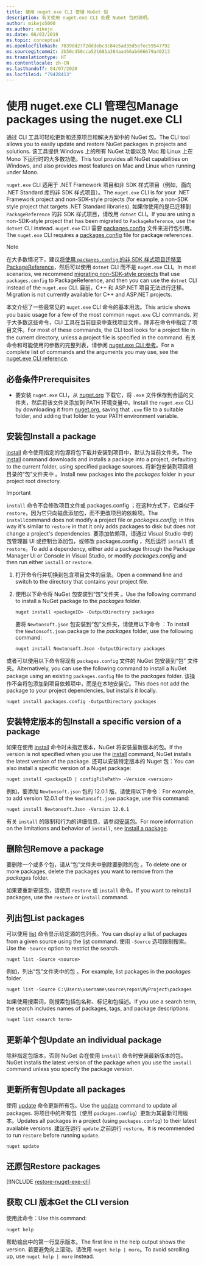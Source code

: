 ```yaml
---
title: 使用 nuget.exe CLI 管理 NuGet 包
description: 有关使用 nuget.exe CLI 处理 NuGet 包的说明。
author: mikejo5000
ms.author: mikejo
ms.date: 06/03/2019
ms.topic: conceptual
ms.openlocfilehash: 7039dd27f2dddebc3c84e5ad35d5efec59547792
ms.sourcegitcommit: 2b50c450cca521681a384aa466ab666679a40213
ms.translationtype: HT
ms.contentlocale: zh-CN
ms.lasthandoff: 04/07/2020
ms.locfileid: "79428413"
---
```

# <a name="manage-packages-using-the-nugetexe-cli"></a><span data-ttu-id="c161d-103">使用 nuget.exe CLI 管理包</span><span class="sxs-lookup"><span data-stu-id="c161d-103">Manage packages using the nuget.exe CLI</span></span>

<span data-ttu-id="c161d-104">通过 CLI 工具可轻松更新和还原项目和解决方案中的 NuGet 包。</span><span class="sxs-lookup"><span data-stu-id="c161d-104">The CLI tool allows you to easily update and restore NuGet packages in projects and solutions.</span></span> <span data-ttu-id="c161d-105">该工具提供 Windows 上的所有 NuGet 功能以及 Mac 和 Linux 上在 Mono 下运行时的大多数功能。</span><span class="sxs-lookup"><span data-stu-id="c161d-105">This tool provides all NuGet capabilities on Windows, and also provides most features on Mac and Linux when running under Mono.</span></span>

<span data-ttu-id="c161d-106">`nuget.exe` CLI 适用于 .NET Framework 项目和非 SDK 样式项目（例如，面向 .NET Standard 库的非 SDK 样式项目）。</span><span class="sxs-lookup"><span data-stu-id="c161d-106">The `nuget.exe` CLI is for your .NET Framework project and non-SDK-style projects (for example, a non-SDK style project that targets .NET Standard libraries).</span></span> <span data-ttu-id="c161d-107">如果你使用的是已迁移到 `PackageReference` 的非 SDK 样式项目，请改用 `dotnet` CLI。</span><span class="sxs-lookup"><span data-stu-id="c161d-107">If you are using a non-SDK-style project that has been migrated to `PackageReference`, use the `dotnet` CLI instead.</span></span> <span data-ttu-id="c161d-108">`nuget.exe` CLI 需要 [packages.config](../reference/packages-config.md) 文件来进行包引用。</span><span class="sxs-lookup"><span data-stu-id="c161d-108">The `nuget.exe` CLI requires a [packages.config](../reference/packages-config.md) file for package references.</span></span>

> [!NOTE]
> <span data-ttu-id="c161d-109">在大多数情况下，建议[将使用 `packages.config` 的非 SDK 样式项目迁移至 PackageReference](../consume-packages/migrate-packages-config-to-package-reference.md)，然后可以使用 `dotnet` CLI 而不是 `nuget.exe` CLI。</span><span class="sxs-lookup"><span data-stu-id="c161d-109">In most scenarios, we recommend [migrating non-SDK-style projects](../consume-packages/migrate-packages-config-to-package-reference.md) that use `packages.config` to PackageReference, and then you can use the `dotnet` CLI instead of the `nuget.exe` CLI.</span></span> <span data-ttu-id="c161d-110">目前，C++ 和 ASP.NET 项目无法进行迁移。</span><span class="sxs-lookup"><span data-stu-id="c161d-110">Migration is not currently available for C++ and ASP.NET projects.</span></span>

<span data-ttu-id="c161d-111">本文介绍了一些最常见的 `nuget.exe` CLI 命令的基本用法。</span><span class="sxs-lookup"><span data-stu-id="c161d-111">This article shows you basic usage for a few of the most common `nuget.exe` CLI commands.</span></span> <span data-ttu-id="c161d-112">对于大多数这些命令，CLI 工具在当前目录中查找项目文件，除非在命令中指定了项目文件。</span><span class="sxs-lookup"><span data-stu-id="c161d-112">For most of these commands, the CLI tool looks for a project file in the current directory, unless a project file is specified in the command.</span></span> <span data-ttu-id="c161d-113">有关命令和可能使用的参数的完整列表，请参阅 [nuget.exe CLI 参考](../reference/nuget-exe-cli-reference.md)。</span><span class="sxs-lookup"><span data-stu-id="c161d-113">For a complete list of commands and the arguments you may use, see the [nuget.exe CLI reference](../reference/nuget-exe-cli-reference.md).</span></span>

## <a name="prerequisites"></a><span data-ttu-id="c161d-114">必备条件</span><span class="sxs-lookup"><span data-stu-id="c161d-114">Prerequisites</span></span>

- <span data-ttu-id="c161d-115">要安装 `nuget.exe` CLI，从 [nuget.org](https://dist.nuget.org/win-x86-commandline/latest/nuget.exe) 下载它，将 `.exe` 文件保存到合适的文件夹，然后将该文件夹添加到 PATH 环境变量中。</span><span class="sxs-lookup"><span data-stu-id="c161d-115">Install the `nuget.exe` CLI by downloading it from [nuget.org](https://dist.nuget.org/win-x86-commandline/latest/nuget.exe), saving that `.exe` file to a suitable folder, and adding that folder to your PATH environment variable.</span></span>

## <a name="install-a-package"></a><span data-ttu-id="c161d-116">安装包</span><span class="sxs-lookup"><span data-stu-id="c161d-116">Install a package</span></span>

<span data-ttu-id="c161d-117">[install](../reference/cli-reference/cli-ref-install.md) 命令使用指定的包源将包下载并安装到项目中，默认为当前文件夹。</span><span class="sxs-lookup"><span data-stu-id="c161d-117">The [install](../reference/cli-reference/cli-ref-install.md) command downloads and installs a package into a project, defaulting to the current folder, using specified package sources.</span></span> <span data-ttu-id="c161d-118">将新包安装到项目根目录的“包”文件夹中  。</span><span class="sxs-lookup"><span data-stu-id="c161d-118">Install new packages into the *packages* folder in your project root directory.</span></span>

> [!IMPORTANT]
> <span data-ttu-id="c161d-119">`install` 命令不会修改项目文件或 packages.config  ；在这种方式下，它类似于 `restore`，因为它只向磁盘添加包，而不更改项目的依赖项。</span><span class="sxs-lookup"><span data-stu-id="c161d-119">The `install`command does not modify a project file or *packages.config*; in this way it's similar to `restore` in that it only adds packages to disk but does not change a project's dependencies.</span></span> <span data-ttu-id="c161d-120">要添加依赖项，请通过 Visual Studio 中的包管理器 UI 或控制台添加包，或修改 packages.config  ，然后运行 `install` 或 `restore`。</span><span class="sxs-lookup"><span data-stu-id="c161d-120">To add a dependency, either add a package through the Package Manager UI or Console in Visual Studio, or modify *packages.config* and then run either `install` or `restore`.</span></span>

1. <span data-ttu-id="c161d-121">打开命令行并切换到包含项目文件的目录。</span><span class="sxs-lookup"><span data-stu-id="c161d-121">Open a command line and switch to the directory that contains your project file.</span></span>

2. <span data-ttu-id="c161d-122">使用以下命令将 NuGet 包安装到“包”文件夹  。</span><span class="sxs-lookup"><span data-stu-id="c161d-122">Use the following command to install a NuGet package to the *packages* folder.</span></span>

    ```cli
    nuget install <packageID> -OutputDirectory packages
    ```

    <span data-ttu-id="c161d-123">要将 `Newtonsoft.json` 包安装到“包”文件夹，请使用以下命令  ：</span><span class="sxs-lookup"><span data-stu-id="c161d-123">To install the `Newtonsoft.json` package to the *packages* folder, use the following command:</span></span>

    ```cli
    nuget install Newtonsoft.Json -OutputDirectory packages
    ```

<span data-ttu-id="c161d-124">或者可以使用以下命令将现有 `packages.config` 文件的 NuGet 包安装到“包”  文件夹。</span><span class="sxs-lookup"><span data-stu-id="c161d-124">Alternatively, you can use the following command to install a NuGet package using an existing `packages.config` file to the *packages* folder.</span></span> <span data-ttu-id="c161d-125">该操作不会将包添加到项目依赖项中，而是在本地安装它。</span><span class="sxs-lookup"><span data-stu-id="c161d-125">This does not add the package to your project dependencies, but installs it locally.</span></span>

```cli
nuget install packages.config -OutputDirectory packages
```

## <a name="install-a-specific-version-of-a-package"></a><span data-ttu-id="c161d-126">安装特定版本的包</span><span class="sxs-lookup"><span data-stu-id="c161d-126">Install a specific version of a package</span></span>

<span data-ttu-id="c161d-127">如果在使用 [install](../reference/cli-reference/cli-ref-install.md) 命令时未指定版本，NuGet 将安装最新版本的包。</span><span class="sxs-lookup"><span data-stu-id="c161d-127">If the version is not specified when you use the [install](../reference/cli-reference/cli-ref-install.md) command, NuGet installs the latest version of the package.</span></span> <span data-ttu-id="c161d-128">还可以安装特定版本的 Nuget 包：</span><span class="sxs-lookup"><span data-stu-id="c161d-128">You can also install a specific version of a Nuget package:</span></span>

```cli
nuget install <packageID | configFilePath> -Version <version>
```

<span data-ttu-id="c161d-129">例如，要添加 `Newtonsoft.json` 包的 12.0.1 版，请使用以下命令：</span><span class="sxs-lookup"><span data-stu-id="c161d-129">For example, to add version 12.0.1 of the `Newtonsoft.json` package, use this command:</span></span>

```cli
nuget install Newtonsoft.Json -Version 12.0.1
```

<span data-ttu-id="c161d-130">有关 `install` 的限制和行为的详细信息，请参阅[安装包](#install-a-package)。</span><span class="sxs-lookup"><span data-stu-id="c161d-130">For more information on the limitations and behavior of `install`, see [Install a package](#install-a-package).</span></span>

## <a name="remove-a-package"></a><span data-ttu-id="c161d-131">删除包</span><span class="sxs-lookup"><span data-stu-id="c161d-131">Remove a package</span></span>

<span data-ttu-id="c161d-132">要删除一个或多个包，请从“包”文件夹中删除要删除的包  。</span><span class="sxs-lookup"><span data-stu-id="c161d-132">To delete one or more packages, delete the packages you want to remove from the *packages* folder.</span></span>

<span data-ttu-id="c161d-133">如果要重新安装包，请使用 `restore` 或 `install` 命令。</span><span class="sxs-lookup"><span data-stu-id="c161d-133">If you want to reinstall packages, use the `restore` or `install` command.</span></span>

## <a name="list-packages"></a><span data-ttu-id="c161d-134">列出包</span><span class="sxs-lookup"><span data-stu-id="c161d-134">List packages</span></span>

<span data-ttu-id="c161d-135">可以使用 [list](../reference/cli-reference/cli-ref-list.md) 命令显示给定源的包列表。</span><span class="sxs-lookup"><span data-stu-id="c161d-135">You can display a list of packages from a given source using the [list](../reference/cli-reference/cli-ref-list.md) command.</span></span> <span data-ttu-id="c161d-136">使用 `-Source` 选项限制搜索。</span><span class="sxs-lookup"><span data-stu-id="c161d-136">Use the `-Source` option to restrict the search.</span></span>

```cli
nuget list -Source <source>
```

<span data-ttu-id="c161d-137">例如，列出“包”文件夹中的包  。</span><span class="sxs-lookup"><span data-stu-id="c161d-137">For example, list packages in the *packages* folder.</span></span>

```cli
nuget list -Source C:\Users\username\source\repos\MyProject\packages
```

<span data-ttu-id="c161d-138">如果使用搜索词，则搜索包括包名称、标记和包描述。</span><span class="sxs-lookup"><span data-stu-id="c161d-138">If you use a search term, the search includes names of packages, tags, and package descriptions.</span></span>

```cli
nuget list <search term>
```

## <a name="update-an-individual-package"></a><span data-ttu-id="c161d-139">更新单个包</span><span class="sxs-lookup"><span data-stu-id="c161d-139">Update an individual package</span></span>

<span data-ttu-id="c161d-140">除非指定包版本，否则 NuGet 会在使用 `install` 命令时安装最新版本的包。</span><span class="sxs-lookup"><span data-stu-id="c161d-140">NuGet installs the latest version of the package when you use the `install` command unless you specify the package version.</span></span>

## <a name="update-all-packages"></a><span data-ttu-id="c161d-141">更新所有包</span><span class="sxs-lookup"><span data-stu-id="c161d-141">Update all packages</span></span>

<span data-ttu-id="c161d-142">使用 [update](../reference/cli-reference/cli-ref-update.md) 命令更新所有包。</span><span class="sxs-lookup"><span data-stu-id="c161d-142">Use the [update](../reference/cli-reference/cli-ref-update.md) command to update all packages.</span></span> <span data-ttu-id="c161d-143">将项目中的所有包（使用 `packages.config`）更新为其最新可用版本。</span><span class="sxs-lookup"><span data-stu-id="c161d-143">Updates all packages in a project (using `packages.config`) to their latest available versions.</span></span> <span data-ttu-id="c161d-144">建议在运行 `update` 之前运行 `restore`。</span><span class="sxs-lookup"><span data-stu-id="c161d-144">It is recommended to run `restore` before running `update`.</span></span>

```cli
nuget update
```

## <a name="restore-packages"></a><span data-ttu-id="c161d-145">还原包</span><span class="sxs-lookup"><span data-stu-id="c161d-145">Restore packages</span></span>

[!INCLUDE [restore-nuget-exe-cli](includes/restore-nuget-exe-cli.md)]

## <a name="get-the-cli-version"></a><span data-ttu-id="c161d-146">获取 CLI 版本</span><span class="sxs-lookup"><span data-stu-id="c161d-146">Get the CLI version</span></span>

<span data-ttu-id="c161d-147">使用此命令：</span><span class="sxs-lookup"><span data-stu-id="c161d-147">Use this command:</span></span>

```cli
nuget help
```

<span data-ttu-id="c161d-148">帮助输出中的第一行显示版本。</span><span class="sxs-lookup"><span data-stu-id="c161d-148">The first line in the help output shows the version.</span></span> <span data-ttu-id="c161d-149">若要避免向上滚动，请改用 `nuget help | more`。</span><span class="sxs-lookup"><span data-stu-id="c161d-149">To avoid scrolling up, use `nuget help | more` instead.</span></span>